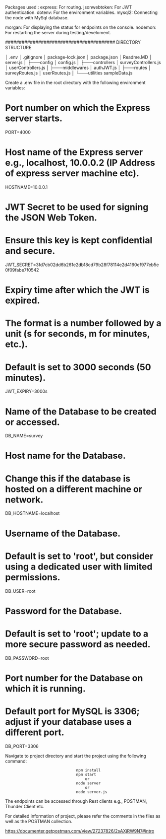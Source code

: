 Packages used : 
express: For routing.
jsonwebtoken: For JWT authentication.
dotenv: For the environment variables.
mysql2: Connecting the node with MySql database.

morgan: For displaying the status for endpoints on the console.
nodemon: For restarting the server during testing/develoment.

######################################## DIRECTORY STRUCTURE

│   .env
│   .gitignore
│   package-lock.json
│   package.json
│   Readme.MD
│   server.js
│
├───config
│       config.js
│
├───controllers
│       surveyControllers.js
│       userControllers.js
│
├───middlewares
│       authJWT.js
│
├───routes
│       surveyRoutes.js
│       userRoutes.js
│
└───utilities
        sampleData.js

Create a .env file in the root directory with the following environment variables:
# Port number on which the Express server starts.
PORT=4000

# Host name of the Express server e.g., localhost, 10.0.0.2 (IP Address of express server machine etc).
HOSTNAME=10.0.0.1

# JWT Secret to be used for signing the JSON Web Token.
# Ensure this key is kept confidential and secure.
JWT_SECRET=3fd7cb02dd6b261e2db18cd79b28f78114e2d4160ef977eb5e0f09fabe7f0542

# Expiry time after which the JWT is expired.
# The format is a number followed by a unit (s for seconds, m for minutes, etc.).
# Default is set to 3000 seconds (50 minutes).
JWT_EXPIRY=3000s

# Name of the Database to be created or accessed.
DB_NAME=survey

# Host name for the Database.
# Change this if the database is hosted on a different machine or network.
DB_HOSTNAME=localhost

# Username of the Database.
# Default is set to 'root', but consider using a dedicated user with limited permissions.
DB_USER=root

# Password for the Database.
# Default is set to 'root'; update to a more secure password as needed.
DB_PASSWORD=root

# Port number for the Database on which it is running.
# Default port for MySQL is 3306; adjust if your database uses a different port.
DB_PORT=3306

Navigate to project directory and start the project using the following command:
                                    
                                    npm install
                                    npm start
                                        or
                                    node server
                                        or
                                    node server.js

The endpoints can be accessed through Rest clients e.g., POSTMAN, Thunder Client etc.

For detailed information of project, please refer the comments in the files as well as the POSTMAN collection.

https://documenter.getpostman.com/view/27237826/2sAXjRW9N7#intro